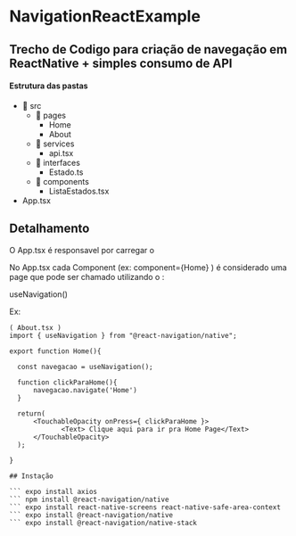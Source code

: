 # NavigationReactExample
## Trecho de Codigo para criação de navegação em ReactNative + simples consumo de API

#### Estrutura das pastas
* :file_folder: src
  * :file_folder: pages
    *  Home
    * About
  * :file_folder: services
    * api.tsx
  * :file_folder: interfaces
    * Estado.ts
  * :file_folder: components
    * ListaEstados.tsx
* App.tsx
  

## Detalhamento

O App.tsx é responsavel por carregar o 

<NavigationContainer>
   <Stack.Navigator>
       <Stack.Screen name="Home" component={ Home }/>
       <Stack.Screen name="About" component={ About }/>
   </Stack.Navigator>
</NavigationContainer>
    
No App.tsx cada Component (ex: component={Home} ) é considerado uma page que pode ser chamado utilizando o :

useNavigation()

Ex:

``` 
( About.tsx )
import { useNavigation } from "@react-navigation/native";

export function Home(){
  
  const navegacao = useNavigation();
  
  function clickParaHome(){
      navegacao.navigate('Home')
  }
  
  return(
      <TouchableOpacity onPress={ clickParaHome }>
             <Text> Clique aqui para ir pra Home Page</Text>
      </TouchableOpacity>
  );

}

## Instação

``` expo install axios 
``` npm install @react-navigation/native
``` expo install react-native-screens react-native-safe-area-context
``` expo install @react-navigation/native
``` expo install @react-navigation/native-stack 





